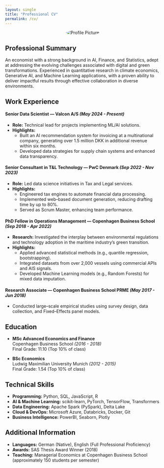 ```yaml
---
layout: single
title: "Professional CV"
permalink: /cv/
---
```


<div class="cv-header" style="text-align:center; margin-bottom:20px;">
  <img src="{{ site.author.avatar | relative_url }}" alt="Profile Picture" style="max-width:150px; border-radius:50%;">
</div>

## Professional Summary

An economist with a strong background in AI, Finance, and Statistics, adept at addressing the evolving challenges associated with digital and green transformations. Experienced in quantitative research in climate economics, Generative AI, and Machine Learning applications, with a proven ability to deliver impactful results through effective collaboration in diverse environments.

## Work Experience

#### Senior Data Scientist — Valcon A/S *(May 2024 - Present)*
- **Role:** Technical lead for projects implementing ML/AI solutions.
- **Highlights:**
  - Built an AI recommendation system for invoicing at a multinational company, generating over 1.5 million DKK in additional revenue within six months.
  - Developed data strategies for supply chain systems and enhanced data transparency.

#### Senior Consultant in T&L Technology — PwC Denmark *(Sep 2022 - Nov 2023)*
- **Role:** Led data science initiatives in Tax and Legal services.
- **Highlights:**
  - Engineered tax engines to automate financial data processing.
  - Implemented web–based document generation, reducing drafting time by up to 80%.
  - Served as Scrum Master, enhancing team performance.

#### PhD Fellow in Operations Management — Copenhagen Business School *(Sep 2018 - Apr 2022)*
- **Research:** Investigated the interplay between environmental regulations and technology adoption in the maritime industry’s green transition.
- **Highlights:**
  - Applied advanced statistical methods (e.g., quantile regression, bootstrapping).
  - Integrated datasets from over 2,000 vessels using commercial APIs and AIS signals.
  - Developed Machine Learning models (e.g., Random Forests) for mixed data imputation.

#### Research Associate — Copenhagen Business School PRME *(May 2017 - Jun 2018)*
- Conducted large–scale empirical studies using survey design, data collection, and Fixed–Effects panel models.

## Education

- **MSc Advanced Economics and Finance**  
  Copenhagen Business School *(2016 - 2018)*  
  Final Grade: 11.10 (Top 10% of class)

- **BSc Economics**  
  Ludwig Maximilian University Munich *(2012 - 2015)*  
  Final Grade: 1.54 (Top 10% of class)

## Technical Skills

- **Programming:** Python, SQL, JavaScript, R  
- **AI & Machine Learning:** scikit-learn, PyTorch, TensorFlow, Transformers  
- **Data Engineering:** Apache Spark (PySpark), Delta Lake  
- **Cloud & DevOps:** Microsoft Azure, Databricks, Docker, Git  
- **Business Intelligence:** PowerBI, Seaborn, Plotly

## Additional Information

- **Languages:** German (Native), English (Full Professional Proficiency)  
- **Awards:** SAS Thesis Award Winner (2018)  
- **Teaching:** Managerial Economics at Copenhagen Business School (approximately 150 students per semester)